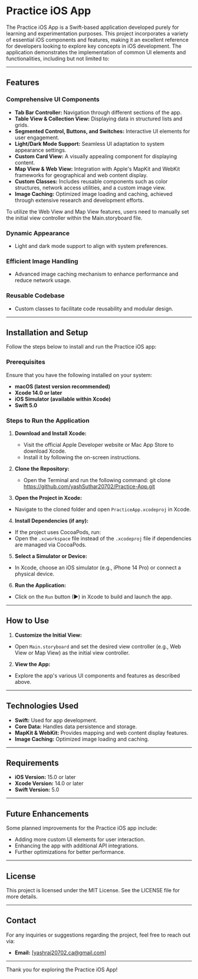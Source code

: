 # Practice iOS App

The Practice iOS App is a Swift-based application developed purely for learning and experimentation purposes. This project incorporates a variety of essential iOS components and features, making it an excellent reference for developers looking to explore key concepts in iOS development. The application demonstrates the implementation of common UI elements and functionalities, including but not limited to:

---

## Features

### Comprehensive UI Components
- **Tab Bar Controller:** Navigation through different sections of the app.
- **Table View & Collection View:** Displaying data in structured lists and grids.
- **Segmented Control, Buttons, and Switches:** Interactive UI elements for user engagement.
- **Light/Dark Mode Support:** Seamless UI adaptation to system appearance settings.
- **Custom Card View:** A visually appealing component for displaying content.
- **Map View & Web View:** Integration with Apple's MapKit and WebKit frameworks for geographical and web content display.
- **Custom Classes:** Includes reusable components such as color structures, network access utilities, and a custom image view.
- **Image Caching:** Optimized image loading and caching, achieved through extensive research and development efforts.

To utilize the Web View and Map View features, users need to manually set the initial view controller within the Main.storyboard file.

### Dynamic Appearance
- Light and dark mode support to align with system preferences.

### Efficient Image Handling
- Advanced image caching mechanism to enhance performance and reduce network usage.

### Reusable Codebase
- Custom classes to facilitate code reusability and modular design.

---

## Installation and Setup

Follow the steps below to install and run the Practice iOS app:

### Prerequisites

Ensure that you have the following installed on your system:
- **macOS (latest version recommended)**
- **Xcode 14.0 or later**
- **iOS Simulator (available within Xcode)**
- **Swift 5.0**

### Steps to Run the Application

1. **Download and Install Xcode:**
   - Visit the official Apple Developer website or Mac App Store to download Xcode.
   - Install it by following the on-screen instructions.

2. **Clone the Repository:**
   - Open the Terminal and run the following command:
   git clone https://github.com/yashSuthar20702/Practice-App.git


3. **Open the Project in Xcode:**
- Navigate to the cloned folder and open `PracticeApp.xcodeproj` in Xcode.

4. **Install Dependencies (if any):**
- If the project uses CocoaPods, run:
- Open the `.xcworkspace` file instead of the `.xcodeproj` file if dependencies are managed via CocoaPods.

5. **Select a Simulator or Device:**
- In Xcode, choose an iOS simulator (e.g., iPhone 14 Pro) or connect a physical device.

6. **Run the Application:**
- Click on the `Run` button (▶) in Xcode to build and launch the app.

---

## How to Use

1. **Customize the Initial View:**
- Open `Main.storyboard` and set the desired view controller (e.g., Web View or Map View) as the initial view controller.

2. **View the App:**
- Explore the app's various UI components and features as described above.

---

## Technologies Used

- **Swift:** Used for app development.
- **Core Data:** Handles data persistence and storage.
- **MapKit & WebKit:** Provides mapping and web content display features.
- **Image Caching:** Optimized image loading and caching.

---

## Requirements

- **iOS Version:** 15.0 or later
- **Xcode Version:** 14.0 or later
- **Swift Version:** 5.0

---

## Future Enhancements

Some planned improvements for the Practice iOS app include:
- Adding more custom UI elements for user interaction.
- Enhancing the app with additional API integrations.
- Further optimizations for better performance.

---

## License

This project is licensed under the MIT License. See the LICENSE file for more details.

---

## Contact

For any inquiries or suggestions regarding the project, feel free to reach out via:
- **Email:** [yashraj20702.ca@gmail.com]

---

Thank you for exploring the Practice iOS App!
